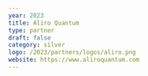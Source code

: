 ```yaml
---
year: 2023
title: Aliro Quantum
type: partner
draft: false
category: silver
logo: /2023/partners/logos/aliro.png
website: https://www.aliroquantum.com
---
```

